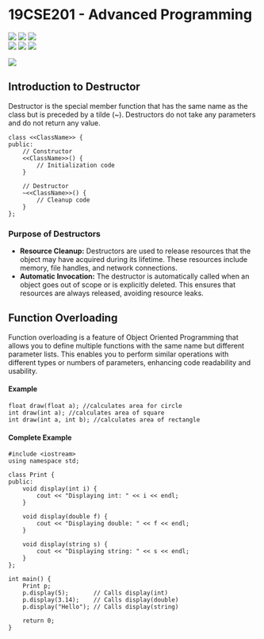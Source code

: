 # 19CSE201 - Advanced Programming 
![](https://img.shields.io/badge/Batch-23CYS-lightgreen) ![](https://img.shields.io/badge/UG-blue) ![](https://img.shields.io/badge/Subject-AP-blue)
<br/>
![](https://img.shields.io/badge/Lecture-2-orange) ![](https://img.shields.io/badge/Practical-3-orange) ![](https://img.shields.io/badge/Credits-3-orange)

![](https://img.shields.io/badge/Date-31_July-blue)

## Introduction to Destructor

Destructor is the special member function that has the same name as the class but is preceded by a tilde (~). Destructors do not take any parameters and do not return any value.

```
class <<ClassName>> {
public:
    // Constructor
    <<ClassName>>() {
        // Initialization code
    }

    // Destructor
    ~<<ClassName>>() {
        // Cleanup code
    }
};
```

### Purpose of Destructors
 - **Resource Cleanup:** Destructors are used to release resources that the object may have acquired during its lifetime. These resources include memory, file handles, and network connections.
 - **Automatic Invocation:** The destructor is automatically called when an object goes out of scope or is explicitly deleted. This ensures that resources are always released, avoiding resource leaks.

## Function Overloading

Function overloading is a feature of Object Oriented Programming that allows you to define multiple functions with the same name but different parameter lists. 
This enables you to perform similar operations with different types or numbers of parameters, enhancing code readability and usability.

#### Example
```
float draw(float a); //calculates area for circle
int draw(int a); //calculates area of square
int draw(int a, int b); //calculates area of rectangle
```

#### Complete Example
```
#include <iostream>
using namespace std;

class Print {
public:
    void display(int i) {
        cout << "Displaying int: " << i << endl;
    }

    void display(double f) {
        cout << "Displaying double: " << f << endl;
    }

    void display(string s) {
        cout << "Displaying string: " << s << endl;
    }
};

int main() {
    Print p;
    p.display(5);       // Calls display(int)
    p.display(3.14);    // Calls display(double)
    p.display("Hello"); // Calls display(string)

    return 0;
}
```
